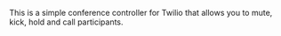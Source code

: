 This is a simple conference controller for Twilio that allows you to mute, kick, hold and call participants.